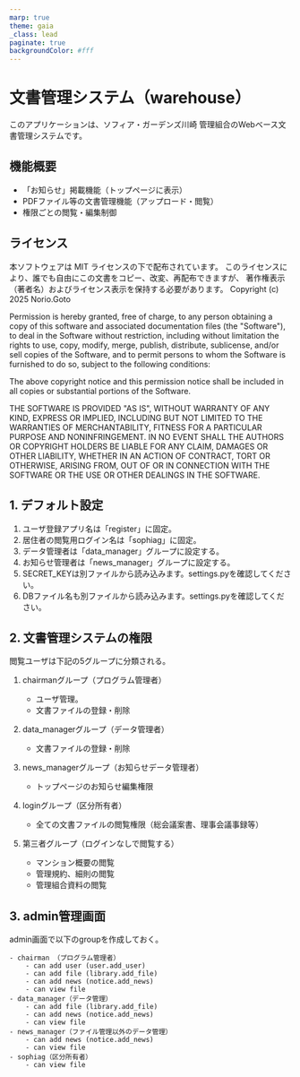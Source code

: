 ```yaml
---
marp: true
theme: gaia
_class: lead
paginate: true
backgroundColor: #fff
---
```

<!--
headingDivider: 2
-->

# 文書管理システム（warehouse）

このアプリケーションは、ソフィア・ガーデンズ川崎 管理組合のWebベース文書管理システムです。

## 機能概要

- 「お知らせ」掲載機能（トップページに表示）
- PDFファイル等の文書管理機能（アップロード・閲覧）
- 権限ごとの閲覧・編集制御

## ライセンス

本ソフトウェアは MIT ライセンスの下で配布されています。
このライセンスにより、誰でも自由にこの文書をコピー、改変、再配布できますが、
著作権表示（著者名）およびライセンス表示を保持する必要があります。
Copyright (c) 2025 Norio.Goto

 Permission is hereby granted, free of charge, to any person obtaining a copy
 of this software and associated documentation files (the "Software"), to deal
 in the Software without restriction, including without limitation the rights
 to use, copy, modify, merge, publish, distribute, sublicense, and/or sell
 copies of the Software, and to permit persons to whom the Software is
 furnished to do so, subject to the following conditions:

 The above copyright notice and this permission notice shall be included in all
 copies or substantial portions of the Software.

 THE SOFTWARE IS PROVIDED "AS IS", WITHOUT WARRANTY OF ANY KIND, EXPRESS OR
 IMPLIED, INCLUDING BUT NOT LIMITED TO THE WARRANTIES OF MERCHANTABILITY,
 FITNESS FOR A PARTICULAR PURPOSE AND NONINFRINGEMENT. IN NO EVENT SHALL THE
 AUTHORS OR COPYRIGHT HOLDERS BE LIABLE FOR ANY CLAIM, DAMAGES OR OTHER
 LIABILITY, WHETHER IN AN ACTION OF CONTRACT, TORT OR OTHERWISE, ARISING FROM,
 OUT OF OR IN CONNECTION WITH THE SOFTWARE OR THE USE OR OTHER DEALINGS IN THE
 SOFTWARE.

## 1. デフォルト設定

1. ユーザ登録アプリ名は「register」に固定。  
1. 居住者の閲覧用ログイン名は「sophiag」に固定。  
1. データ管理者は「data_manager」グループに設定する。  
1. お知らせ管理者は「news_manager」グループに設定する。
1. SECRET_KEYは別ファイルから読み込みます。settings.pyを確認してください。
1. DBファイル名も別ファイルから読み込みます。settings.pyを確認してください。

## 2. 文書管理システムの権限

閲覧ユーザは下記の5グループに分類される。

1. chairmanグループ（プログラム管理者）

   - ユーザ管理。
   - 文書ファイルの登録・削除

2. data_managerグループ（データ管理者）

   - 文書ファイルの登録・削除

3. news_managerグループ（お知らせデータ管理者）

   - トップページのお知らせ編集権限

4. loginグループ（区分所有者）

   - 全ての文書ファイルの閲覧権限（総会議案書、理事会議事録等）

5. 第三者グループ（ログインなしで閲覧する）

    - マンション概要の閲覧
    - 管理規約、細則の閲覧
    - 管理組合資料の閲覧

## 3. admin管理画面

admin画面で以下のgroupを作成しておく。

    - chairman （プログラム管理者）
        - can add user (user.add_user)
        - can add file (library.add_file)
        - can add news (notice.add_news)
        - can view file
    - data_manager（データ管理）
        - can add file (library.add_file)
        - can add news (notice.add_news)
        - can view file
    - news_manager（ファイル管理以外のデータ管理）
        - can add news (notice.add_news)
        - can view file
    - sophiag（区分所有者）
        - can view file
